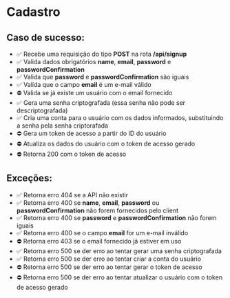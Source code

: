 # Cadastro

## Caso de sucesso:

- ✅ Recebe uma requisição do tipo **POST** na rota **/api/signup**
- ✅ Valida dados obrigatórios **name**, **email**, **password** e **passwordConfirmation**
- ✅ Valida que **password** e **passwordConfirmation** são iguais
- ✅ Valida que o campo **email** é um e-mail válido
- ⛔️ Valida se já existe um usuário com o email fornecido
- ✅ Gera uma senha criptografada (essa senha não pode ser descriptografada)
- ✅ Cria uma conta para o usuário com os dados informados, substituindo a senha pela senha criptorafada
- ⛔️ Gera um token de acesso a partir do ID do usuário
- ⛔️ Atualiza os dados do usuário com o token de acesso gerado
- ⛔️ Retorna 200 com o token de acesso

## Exceções:

- ✅ Retorna erro 404 se a API não existir
- ✅ Retorna erro 400 se **name**, **email**, **password** ou **passwordConfirmation** não forem fornecidos pelo client
- ✅ Retorna erro 400 se **password** e **passwordConfirmation** não forem iguais
- ✅ Retorna erro 400 se o campo **email** for um e-mail inválido
- ⛔️ Retorna erro 403 se o email fornecido já estiver em uso
- ✅ Retorna erro 500 se der erro ao tentar gerar uma senha criptografada
- ✅ Retorna erro 500 se der erro ao tentar criar a conta do usuário
- ⛔️ Retorna erro 500 se der erro ao tentar gerar o token de acesso
- ⛔️ Retorna erro 500 se der erro ao tentar atualizar o usuário com o token de acesso gerado
